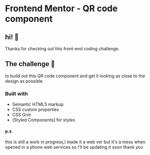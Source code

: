 # Frontend Mentor - QR code component


## hi! 👋

Thanks for checking out this front-end coding challenge.

## The challenge 🚀

to build out this QR code component and get it looking as close to the design as possible.

### Built with
- Semantic HTML5 markup
- CSS custom properties
- CSS Grid
- [Styled Components] for styles
#### p.s
this is still a work in progress,I made it a web ver 
but 
it's a mess when opened in a phone web services 
so I'll be updating it soon
thank you

 
